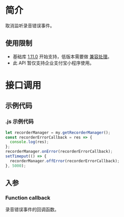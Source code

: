 # 简介

取消监听录音错误事件。

## 使用限制

- 基础库 [1.11.0](https://opendocs.alipay.com/mini/framework/lib) 开始支持，低版本需要做 [兼容处理](https://docs.alipay.com/mini/framework/compatibility)。
- 此 API 暂仅支持企业支付宝小程序使用。

# 接口调用

## 示例代码

### .js 示例代码

```javascript
let recorderManager = my.getRecorderManager();
const recorderErrorCallback = res => {
  console.log(res);
};
recorderManager.onError(recorderErrorCallback);
setTimeput(() => {
  recorderManager.offError(recorderErrorCallback);
}, 5000);
```

## 入参

### Function callback

录音错误事件的回调函数。
